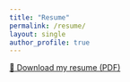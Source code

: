 ```yaml
---
title: "Resume"
permalink: /resume/
layout: single
author_profile: true
---
```


[📄 Download my resume (PDF)](/assets/files/Shams_Sadhin_Resume.pdf)


